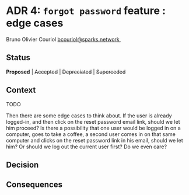 # ADR 4: `forgot password` feature : edge cases

Bruno Olivier Couriol <bcouriol@sparks.network>,

## Status

**Proposed** | ~~Accepted~~ | ~~Depreciated~~ | ~~Superceded~~

## Context

TODO

Then there are some edge cases to think about. If the user is already logged-in, and then click on the reset password email link, should we let him proceed? Is there a possibility that one user would be logged in on a computer, goes to take a coffee, a second user comes in on that same computer and clicks on the reset password link in his email, should we let him? Or should we log out the current user first? Do we even care?

## Decision

## Consequences
